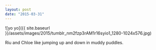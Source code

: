 ```yaml
---
layout: post
date: "2015-03-31"
---
```


![yo yo]({{ site.baseurl }}/assets/images/2015/tumblr_nm2fzp3rAM1r16syio1_1280-1024x576.jpg)

Riu and Chloe like jumping up and down in muddy puddles.
